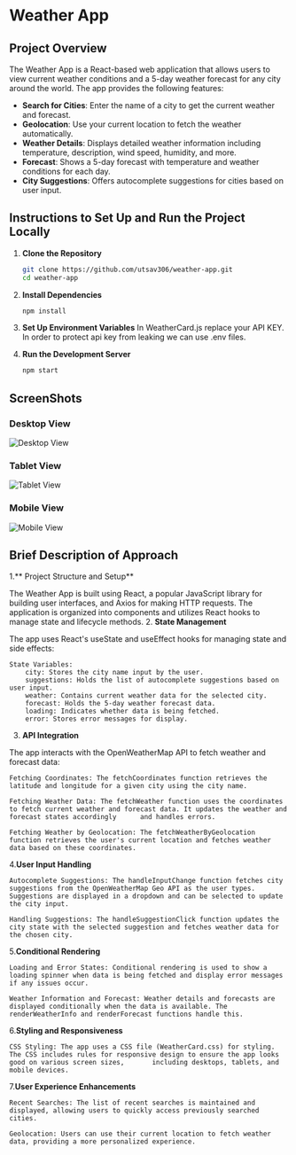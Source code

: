 # Weather App

## Project Overview

The Weather App is a React-based web application that allows users to view current weather conditions and a 5-day weather forecast for any city around the world. The app provides the following features:

- **Search for Cities**: Enter the name of a city to get the current weather and forecast.
- **Geolocation**: Use your current location to fetch the weather automatically.
- **Weather Details**: Displays detailed weather information including temperature, description, wind speed, humidity, and more.
- **Forecast**: Shows a 5-day forecast with temperature and weather conditions for each day.
- **City Suggestions**: Offers autocomplete suggestions for cities based on user input.

## Instructions to Set Up and Run the Project Locally

1. **Clone the Repository**
   
   ```bash
   git clone https://github.com/utsav306/weather-app.git
   cd weather-app
2. **Install Dependencies**
      ```bash
     npm install

3. **Set Up Environment Variables**
       In WeatherCard.js replace your API KEY. In order to protect api key from leaking we can use .env files.
4. **Run the Development Server**
      ```bash
      npm start
## ScreenShots

### Desktop View
![Desktop View](screenshots/desktop-view.png)

### Tablet View
![Tablet View](screenshots/tablet-view.png)

### Mobile View
![Mobile View](screenshots/mobile-view.png)
## Brief Description of Approach
1.** Project Structure and Setup**

The Weather App is built using React, a popular JavaScript library for building user interfaces, and Axios for making HTTP requests. The application is organized into components and utilizes React hooks to manage state and lifecycle methods.
2. **State Management**

The app uses React's useState and useEffect hooks for managing state and side effects:

    State Variables:
        city: Stores the city name input by the user.
        suggestions: Holds the list of autocomplete suggestions based on user input.
        weather: Contains current weather data for the selected city.
        forecast: Holds the 5-day weather forecast data.
        loading: Indicates whether data is being fetched.
        error: Stores error messages for display.

3. **API Integration**

The app interacts with the OpenWeatherMap API to fetch weather and forecast data:

    Fetching Coordinates: The fetchCoordinates function retrieves the latitude and longitude for a given city using the city name.

    Fetching Weather Data: The fetchWeather function uses the coordinates to fetch current weather and forecast data. It updates the weather and forecast states accordingly      and handles errors.

    Fetching Weather by Geolocation: The fetchWeatherByGeolocation function retrieves the user's current location and fetches weather data based on these coordinates.

4.**User Input Handling**

    Autocomplete Suggestions: The handleInputChange function fetches city suggestions from the OpenWeatherMap Geo API as the user types. Suggestions are displayed in a dropdown and can be selected to update the city input.

    Handling Suggestions: The handleSuggestionClick function updates the city state with the selected suggestion and fetches weather data for the chosen city.

5.**Conditional Rendering**

    Loading and Error States: Conditional rendering is used to show a loading spinner when data is being fetched and display error messages if any issues occur.

    Weather Information and Forecast: Weather details and forecasts are displayed conditionally when the data is available. The renderWeatherInfo and renderForecast functions handle this.

6.**Styling and Responsiveness**

    CSS Styling: The app uses a CSS file (WeatherCard.css) for styling. The CSS includes rules for responsive design to ensure the app looks good on various screen sizes,       including desktops, tablets, and mobile devices.

7.**User Experience Enhancements**

    Recent Searches: The list of recent searches is maintained and displayed, allowing users to quickly access previously searched cities.

    Geolocation: Users can use their current location to fetch weather data, providing a more personalized experience.
